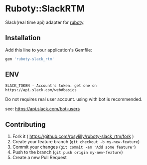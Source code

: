 # Ruboty::SlackRTM

Slack(real time api) adapter for [ruboty](https://github.com/r7kamura/ruboty).

## Installation

Add this line to your application's Gemfile:

```ruby
gem 'ruboty-slack_rtm'
```

## ENV

```
SLACK_TOKEN - Account's token. get one on https://api.slack.com/web#basics
```

Do not requires real user account. using with bot is recommended.

see: https://api.slack.com/bot-users

## Contributing

1. Fork it ( https://github.com/rosylilly/ruboty-slack_rtm/fork )
2. Create your feature branch (`git checkout -b my-new-feature`)
3. Commit your changes (`git commit -am 'Add some feature'`)
4. Push to the branch (`git push origin my-new-feature`)
5. Create a new Pull Request
